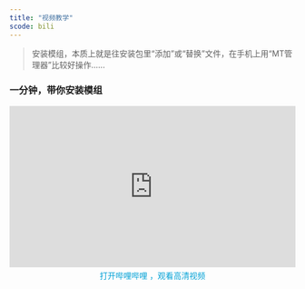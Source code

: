 ```yaml
---
title: "视频教学"
scode: bili
---
```


> 安装模组，本质上就是往安装包里“添加”或“替换”文件，在手机上用“MT管理器”比较好操作......  

### 一分钟，带你安装模组

<div class="post-video-player">
  <iframe 
    src="https://player.bilibili.com/player.html?bvid=BV1k8UFYAEjq" 
    width="100%" 
    height="auto" 
    style="aspect-ratio: 16/9;" 
    frameborder="0" 
    scrolling="yes" 
    allowfullscreen="true">
  </iframe>
  <p style="text-align: center; margin: 5px;">
      <a href="bilibili://video/BV1k8UFYAEjq" target="_blank" style="color: #00a1d6; text-decoration: none;">
          打开哔哩哔哩 ，观看高清视频
      </a>
  </p>
</div>
